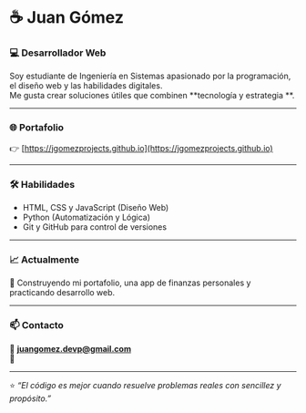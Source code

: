 # ☕ Juan Gómez

### 💻 Desarrollador Web 

Soy estudiante de Ingeniería en Sistemas apasionado por la programación, el diseño web y las habilidades digitales.  
Me gusta crear soluciones útiles que combinen **tecnología y estrategia **.  

---

### 🌐 Portafolio
👉 [https://jgomezprojects.github.io](https://jgomezprojects.github.io)

---

### 🛠️ Habilidades
- HTML, CSS y JavaScript (Diseño Web)
- Python (Automatización y Lógica)
- Git y GitHub para control de versiones

---

### 📈 Actualmente
🚀 Construyendo mi portafolio, una app de finanzas personales y practicando desarrollo web.

---

### 📫 Contacto
📩 **juangomez.devp@gmail.com**  
💼 <!--[LinkedIn (opcional, si tienes)](https://linkedin.com)-->

---

⭐ *“El código es mejor cuando resuelve problemas reales con sencillez y propósito.”*
